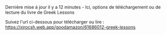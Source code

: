 Dernière mise à jour il y a 12 minutes - Ici, options de téléchargement ou de lecture du livre de Greek Lessons

Suivez l'url ci-dessous pour télécharger ou lire : https://xirocsh.web.app/goodamazon/61686012-greek-lessons
